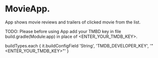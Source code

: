 # MovieApp.
App shows movie reviews and trailers of clicked movie from the list.

TODO:
Please before using App add your TMBD key in file build.gradle(Module:app) in place of <ENTER_YOUR_TMDB_KEY>.

buildTypes.each {
        it.buildConfigField 'String', 'TMDB_DEVELOPER_KEY', '"<ENTER_YOUR_TMDB_KEY>"'
    }
